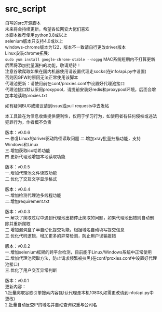 # src_script
自写的src开源脚本  
未来将会持续更新，希望各位网安大佬们喜欢  
本脚本推荐使用python3.8或以上  
selenium版本只支持4.0或以上  
windows-chrome版本为122，版本不一致请自行更改driver版本  
Linux安装chrome拓展:  
``sudo yum install google-chrome-stable --nogpg``
MAC系统短期内不打算更新  
后面将添加批量漏扫的功能，敬请期待！  
注意谷歌爬取如果在国内机器使用请设置代理走socks(在info/api.py中设置)  
否则因GFW的原因无法正常使用该脚本  
代理池更新：请使用前在conf/proxies.conf中设置好代理池接口  
代理池接口默认采用proxypool，请提前安装好redis和proxypool环境，后面会增加本地读取proxies.txt  
  
如有疑问BUG或建议请到issus或pull requests中去发帖  
  
本工具旨在为信息收集提供便利性，仅用于学习行为，如使用者有任何侵权或违法犯罪行为，作者概不负责  
  
版本：v0.0.6  
一.修复Linux的driver驱动路径读取问题 
二.增加xray批量扫描功能，支持Windows和Linux  
三.增加获取ico哈希功能  
四.更新代理池增加本地读取功能  

版本：v0.0.5  
一.增加代理池文件读取功能  
二.优化了交互文字显示格式  
  
版本：v0.0.4  
一.增加检测代理池多线程功能  
二.增加requirement.txt

版本：v0.0.3  
一.解决了爬取过程中遇到代理池出错停止爬取的问题，如果代理池出错则自动删除并重新爬取  
二.增加漏洞盒子半自动化提交功能，根据域名自动填写提交信息  
三.优化代码逻辑，增加更多的异常检测，防止用户误输报错  
  
版本：v0.0.2  
一.增加selenium框架的跨平台检测，目前能于Linux/Windows系统中正常使用  
二.增加代理池爬取方法，防止请求频繁被拉黑(在conf/proxies.conf中设置好代理池接口)  
三.优化了用户交互异常判断  
  
版本：v0.0.1  
更新内容：  
1.批量爬取谷歌引擎搜索内容(默认代理走本机10808,如需更改请到info/api.py中更改)  
2.批量自动反查IP的域名并自动查询权重与公司名  
